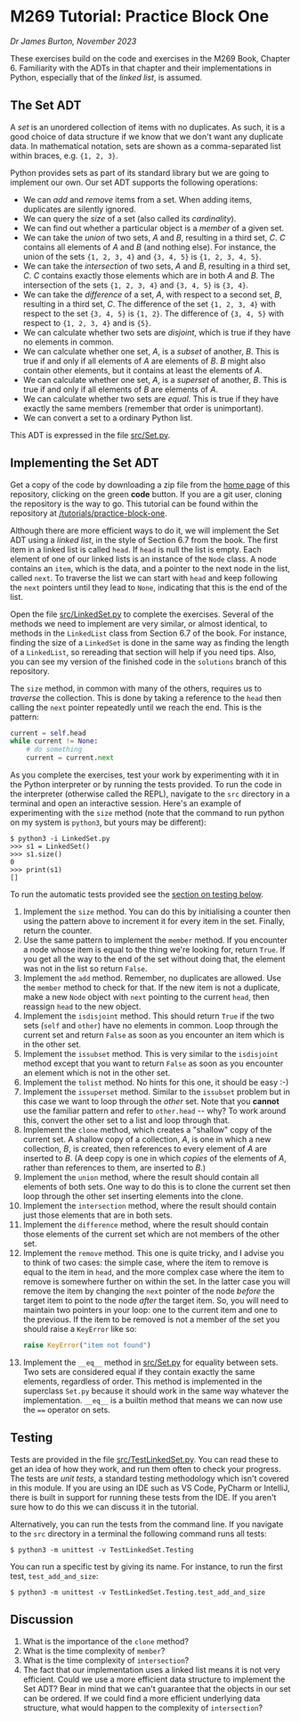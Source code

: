 # M269 Tutorial: Practice Block One

*Dr James Burton, November 2023*

These exercises build on the code and exercises in the M269 Book,
Chapter 6. Familiarity with the ADTs in that chapter and their
implementations in Python, especially that of the *linked list*, is assumed.

## The Set ADT

A *set* is an unordered collection of items with no duplicates. As such,
it is a good choice of data structure if we know that we don't want
any duplicate data. In mathematical notation, sets are shown as a
comma-separated list within braces, e.g. `{1, 2, 3}`.  

Python provides sets as part of its standard library but we are going
to implement our own. Our set ADT supports the following operations:

* We can *add* and *remove* items from a set. When adding items,
duplicates are silently ignored.
* We can query the *size* of a set (also called its *cardinality*).
* We can find out whether a particular object is a *member* of a given
set.
* We can take the *union* of two sets, *A* and *B*, resulting in a
third set, *C*. *C* contains all elements of *A* and *B* (and nothing
else). For instance, the union of the sets `{1, 2, 3, 4}` and `{3, 4,
5}` is `{1, 2, 3, 4, 5}`.
* We can take the *intersection* of two sets, *A* and *B*, resulting in a third
set, *C*. *C* contains exactly those elements which are in both *A*
and *B*. The intersection of the sets `{1, 2, 3, 4}` and `{3, 4,
5}` is `{3, 4}`.
* We can take the *difference* of a set, *A*, with respect to a second
set, *B*, resulting in a third set, *C*. The difference of the set
`{1, 2, 3, 4}` with respect to the set `{3, 4, 5}` is `{1, 2}`. The
difference of `{3, 4, 5}` with respect to `{1, 2, 3, 4}` and  is
`{5}`.
* We can calculate whether two sets are *disjoint*, which is true if they
  have no elements in common.
* We can calculate whether one set, *A*, is a *subset* of another, *B*. This
  is true if and only if all elements of *A* are elements of *B*. *B*
  might also contain other elements, but it contains at least the
  elements of *A*. 
* We can calculate whether one set, *A*, is a *superset* of another, *B*. This
  is true if and only if all elements of *B* are elements of *A*.
* We can calculate whether two sets are *equal*. This is true if they have
  exactly the same members (remember that order is unimportant).
* We can convert a set to a ordinary Python list.

This ADT is expressed in the file [src/Set.py](src/Set.py).

## Implementing the Set ADT

Get a copy of the code by downloading a zip file from the [home
page](/) of this repository, clicking on the green **code** button. If
you are a git user, cloning the repository is the way to go. This
tutorial can be found within the repository at
[/tutorials/practice-block-one](/tutorials/practice-block-one).

Although there are more efficient ways to do it, we will implement the
Set ADT using a *linked list*, in the style of Section 6.7 from the
book. The first item in a linked list is called `head`. If `head` is
null the list is empty. Each element of one of our linked lists is an
instance of the `Node` class. A node contains an `item`, which is the
data, and a pointer to the next node in the list, called `next`.  To
traverse the list we can start with `head` and keep following the
`next` pointers until they lead to `None`, indicating that this is the
end of the list.

Open the file [src/LinkedSet.py](src/LinkedSet.py) to complete the
exercises. Several of the methods we need to implement are very
similar, or almost identical, to methods in the `LinkedList` class
from Section 6.7 of the book. For instance, finding the size of a
`LinkedSet` is done in the same way as finding the length of a
`LinkedList`, so rereading that section will help if you need
tips. Also, you can see my version of the finished code in the
`solutions` branch of this repository.

The `size` method, in common with many of the others, requires us to
*traverse* the collection. This is done by taking a reference to the
`head` then calling the `next` pointer repeatedly until we reach the
end. This is the pattern:

```python
current = self.head
while current != None:
	# do something
	current = current.next
```

As you complete the exercises, test your work by experimenting with it
in the Python interpreter or by running the tests provided. To run the
code in the interpreter (otherwise called the REPL), navigate to the
`src` directory in a terminal and open an interactive session. Here's
an example of experimenting with the `size` method (note that the
command to run python on my system is `python3`, but yours may be
different):

```
$ python3 -i LinkedSet.py
>>> s1 = LinkedSet()
>>> s1.size()
0
>>> print(s1)
[]
```

To run the automatic tests provided see the [section on testing below](#testing).

1. Implement the `size` method. You can do this by initialising a
   counter then using the pattern above to increment it for every item
   in the set. Finally, return the counter.
2. Use the same pattern to implement the `member` method. If you
   encounter a node whose item is equal to the thing we're looking
   for, return `True`. If you get all the way to the end of the set
   without doing that, the element was not in the list so return
   `False`.
3. Implement the `add` method. Remember, no duplicates are
   allowed. Use the `member` method to check for that. If the new item
   is not a duplicate, make a new `Node` object with `next` pointing
   to the current `head`, then reassign `head` to the new object.
4. Implement the `isdisjoint` method. This should return `True` if the
   two sets (`self` and `other`) have no elements in common. Loop
   through the current set and return `False` as soon as you
   encounter an item which is in the other set.
5. Implement the `issubset` method. This is very similar to the
   `isdisjoint` method except that you want to return `False` as soon
   as you encounter an element which is not in the other set.
6. Implement the `tolist` method. No hints for this one, it should be
   easy :-)
7. Implement the `issuperset` method. Similar to the `issubset`
   problem but in this case we want to loop through the *other*
   set. Note that you **cannot** use the familiar pattern and refer to
   `other.head` -- why? To work around this, convert the other set to a
   list and loop through that.
8. Implement the `clone` method, which creates a "shallow" copy of the
   current set. A shallow copy of a collection, *A*, is one in which a
   new collection, *B*, is created, then references to every element
   of *A* are inserted to *B*. (A deep copy is one in which *copies*
   of the elements of *A*, rather than references to them, are
   inserted to *B*.)
9. Implement the `union` method, where the result should contain all
    elements of both sets. One way to do this is to clone the current
    set then loop through the other set inserting elements into the
    clone.
10. Implement the `intersection` method, where the result should
    contain just those elements that are in both sets.
11. Implement the `difference` method, where the result should contain
    those elements of the current set which are not members of the
    other set.
12. Implement the `remove` method. This one is quite tricky, and I
    advise you to think of two cases: the simple case, where the item
    to remove is equal to the item in `head`, and the more complex
    case where the item to remove is somewhere further on within the
    set. In the latter case you will remove the item by changing the
    `next` pointer of the node *before* the target item to point to
    the node *after* the target item. So, you will need to maintain
    two pointers in your loop: one to the current item and one to the
    previous. If the item to be removed is not a member of the set you
    should raise a `KeyError` like so:
	```python
	raise KeyError("item not found")
	```
13. Implement the `__eq__` method in [src/Set.py](src/Set.py) for
    equality between sets. Two sets are considered equal if they
    contain exactly the same elements, regardless of order. This
    method is implemented in the superclass `Set.py` because it should
    work in the same way whatever the implementation. `__eq__` is a
    builtin method that means we can now use the `==` operator on
    sets.
	
## Testing

Tests are provided in the file
[src/TestLinkedSet.py](src/TestLinkedSet.py). You can read these to
get an idea of how they work, and run them often to check your
progress. The tests are *unit tests*, a standard testing methodology
which isn't covered in this module. If you are using an IDE such as VS
Code, PyCharm or IntelliJ, there is built in support for running these
tests from the IDE. If you aren't sure how to do this we can discuss
it in the tutorial.

Alternatively, you can run the tests from the command line. If you
navigate to the `src` directory in a terminal the following command
runs all tests:

```
$ python3 -m unittest -v TestLinkedSet.Testing
```

You can run a specific test by giving its name. For instance, to run
the first test, `test_add_and_size`:

```
$ python3 -m unittest -v TestLinkedSet.Testing.test_add_and_size
```


## Discussion

1. What is the importance of the `clone` method?
2. What is the time complexity of `member`?
3. What is the time complexity of `intersection`?
4. The fact that our implementation uses a linked list means it is not
   very efficient. Could we use a more efficient data structure to
   implement the Set ADT? Bear in mind that we can't guarantee that
   the objects in our set can be ordered. If we could find a more
   efficient underlying data structure, what would happen to the
   complexity of `intersection`?
